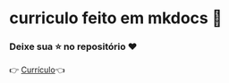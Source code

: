 # curriculo feito em mkdocs :bookmark_tabs:

### Deixe sua ⭐ no repositório ❤️

👉 [Currículo](https://globrito.github.io/curriculo_mkdoc/)👈

